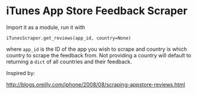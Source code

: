 # iTunes App Store Feedback Scraper

Import it as a module, run it with

```
iTunesScraper.get_reviews(app_id, country=None)
```

where `app_id` is the ID of the app you wish to scrape and country is which country to scrape the feedback from.
Not providing a country will default to returning a `dict` of all countries and their feedback.

Inspired by:

http://blogs.oreilly.com/iphone/2008/08/scraping-appstore-reviews.html
